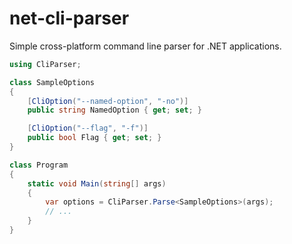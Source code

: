 # net-cli-parser

Simple cross-platform command line parser for .NET applications.

```CS
using CliParser;

class SampleOptions
{
    [CliOption("--named-option", "-no")]
    public string NamedOption { get; set; }

    [CliOption("--flag", "-f")]
    public bool Flag { get; set; }
}

class Program 
{
    static void Main(string[] args)
	{
		var options = CliParser.Parse<SampleOptions>(args);
		// ...
	}
}
```
